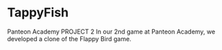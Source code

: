 # TappyFish
Panteon Academy PROJECT 2
In our 2nd game at Panteon Academy, we developed a clone of the Flappy Bird game.

